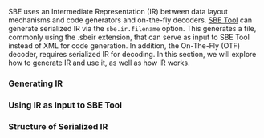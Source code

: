 SBE uses an Intermediate Representation (IR) between data layout mechanisms and code generators and on-the-fly decoders. [SBE Tool](wiki/SBE-Tool-Guide) can generate serialized IR via the `sbe.ir.filename` option. This generates a file, commonly using the .sbeir extension, that can serve as input to SBE Tool instead of XML for code generation. In addition, the On-The-Fly (OTF) decoder, requires serialized IR for decoding. In this section, we will explore how to generate IR and use it, as well as how IR works.

### Generating IR

### Using IR as Input to SBE Tool

### Structure of Serialized IR
